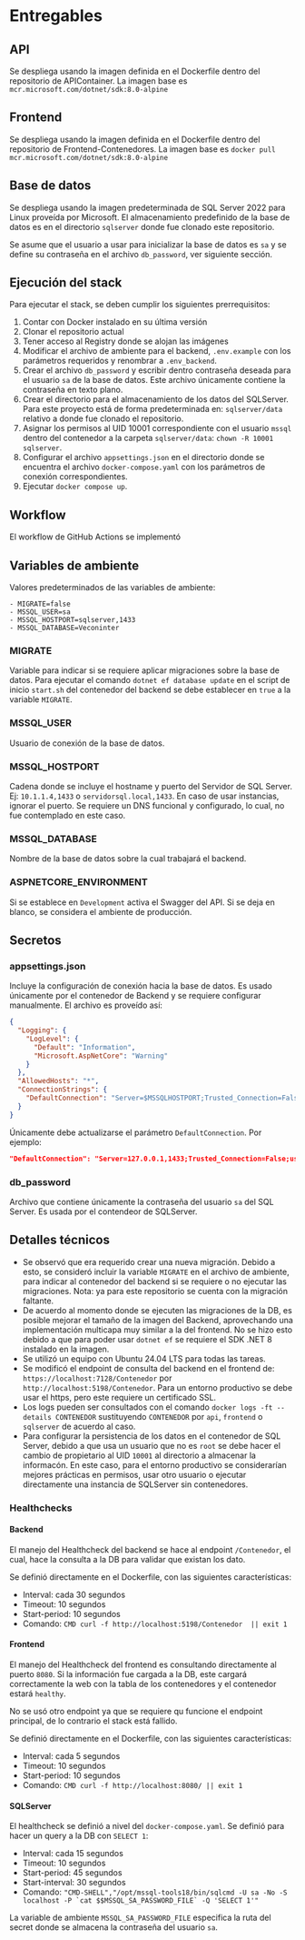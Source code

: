 # Entregables

## API

Se despliega usando la imagen definida en el Dockerfile dentro del repositorio de APIContainer. La imagen base es `mcr.microsoft.com/dotnet/sdk:8.0-alpine`

## Frontend

Se despliega usando la imagen definida en el Dockerfile dentro del repositorio de Frontend-Contenedores. La imagen base es `docker pull mcr.microsoft.com/dotnet/sdk:8.0-alpine`
## Base de datos

Se despliega usando la imagen predeterminada de SQL Server 2022 para Linux proveída por Microsoft. El almacenamiento predefinido de la base de datos es en el directorio `sqlserver` donde fue clonado este repositorio.

Se asume que el usuario a usar para inicializar la base de datos es `sa` y se define su contraseña en el archivo `db_password`, ver siguiente sección.

## Ejecución del stack

Para ejecutar el stack, se deben cumplir los siguientes prerrequisitos:

1. Contar con Docker instalado en su última versión
2. Clonar el repositorio actual
3. Tener acceso al Registry donde se alojan las imágenes
4. Modificar el archivo de ambiente para el backend, `.env.example` con los parámetros requeridos y renombrar a `.env_backend`.
5. Crear el archivo `db_password` y escribir dentro contraseña deseada para el usuario `sa` de la base de datos. Este archivo únicamente contiene la contraseña en texto plano.
6. Crear el directorio para el almacenamiento de los datos del SQLServer. Para este proyecto está de forma predeterminada en: `sqlserver/data` relativo a donde fue clonado el repositorio.
7. Asignar los permisos al UID 10001 correspondiente con el usuario `mssql` dentro del contenedor a la carpeta `sqlserver/data`: `chown -R 10001 sqlserver`.
8. Configurar el archivo `appsettings.json` en el directorio donde se encuentra el archivo `docker-compose.yaml` con los parámetros de conexión correspondientes.
9. Ejecutar `docker compose up`.

## Workflow

El workflow de GitHub Actions se implementó 

## Variables de ambiente

Valores predeterminados de las variables de ambiente:

```
- MIGRATE=false
- MSSQL_USER=sa
- MSSQL_HOSTPORT=sqlserver,1433
- MSSQL_DATABASE=Veconinter
```

### MIGRATE

Variable para indicar si se requiere aplicar migraciones sobre la base de datos. Para ejecutar el comando `dotnet ef database update` en el script de inicio `start.sh` del contenedor del backend se debe establecer en `true` a la variable `MIGRATE`.

### MSSQL_USER

Usuario de conexión de la base de datos.

### MSSQL_HOSTPORT

Cadena donde se incluye el hostname y puerto del Servidor de SQL Server. Ej: `10.1.1.4,1433` o `servidorsql.local,1433`. En caso de usar instancias, ignorar el puerto. Se requiere un DNS funcional y configurado, lo cual, no fue contemplado en este caso.

### MSSQL_DATABASE

Nombre de la base de datos sobre la cual trabajará el backend.

### ASPNETCORE_ENVIRONMENT

Si se establece en `Development` activa el Swagger del API. Si se deja en blanco, se considera el ambiente de producción.

## Secretos

### appsettings.json

Incluye la configuración de conexión hacia la base de datos. Es usado únicamente por el contenedor de Backend y se requiere configurar manualmente. El archivo es proveído así:

```json
{
  "Logging": {
    "LogLevel": {
      "Default": "Information",
      "Microsoft.AspNetCore": "Warning"
    }
  },
  "AllowedHosts": "*",
  "ConnectionStrings": {
    "DefaultConnection": "Server=$MSSQLHOSTPORT;Trusted_Connection=False;user id=$MSSQL_USER;password=$MSSQL_SA_PASSWORD;Database=$MSSQL_DATABASE;TrustServerCertificate=True;"
  }
}
```

Únicamente debe actualizarse el parámetro `DefaultConnection`. Por ejemplo:

```json
"DefaultConnection": "Server=127.0.0.1,1433;Trusted_Connection=False;user id=sa;password=Contraseña12345;Database=db_base;TrustServerCertificate=True;"
```

### db_password

Archivo que contiene únicamente la contraseña del usuario `sa` del SQL Server. Es usada por el contendeor de SQLServer.

## Detalles técnicos

- Se observó que era requerido crear una nueva migración. Debido a esto, se consideró incluir la variable `MIGRATE` en el archivo de ambiente, para indicar al contenedor del backend si se requiere o no ejecutar las migraciones. Nota: ya para este repositorio se cuenta con la migración faltante.
- De acuerdo al momento donde se ejecuten las migraciones de la DB, es posible mejorar el tamaño de la imagen del Backend, aprovechando una implementación multicapa muy similar a la del frontend. No se hizo esto debido a que para poder usar `dotnet ef` se requiere el SDK .NET 8 instalado en la imagen.
- Se utilizó un equipo con Ubuntu 24.04 LTS para todas las tareas.
- Se modificó el endpoint de consulta del backend en el frontend de: `https://localhost:7128/Contenedor` por `http://localhost:5198/Contenedor`. Para un entorno productivo se debe usar el https, pero este requiere un certificado SSL.
- Los logs pueden ser consultados con el comando `docker logs -ft --details CONTENEDOR` sustituyendo `CONTENEDOR` por `api`, `frontend` o `sqlserver` de acuerdo al caso.
- Para configurar la persistencia de los datos en el contenedor de SQL Server, debido a que usa un usuario que no es `root` se debe hacer el cambio de propietario al UID `10001` al directorio a almacenar la informacón. En este caso, para el entorno productivo se considerarían mejores prácticas en permisos, usar otro usuario o ejecutar directamente una instancia de SQLServer sin contenedores.

### Healthchecks

#### Backend

El manejo del Healthcheck del backend se hace al endpoint `/Contenedor`, el cual, hace la consulta a la DB para validar que existan los dato.

Se definió directamente en el Dockerfile, con las siguientes características:

- Interval: cada 30 segundos
- Timeout: 10 segundos
- Start-period: 10 segundos
- Comando: `CMD curl -f http://localhost:5198/Contenedor  || exit 1`


#### Frontend

El manejo del Healthcheck del frontend es consultando directamente al puerto `8080`. Si la información fue cargada a la DB, este cargará correctamente la web con la tabla de los contenedores y el contenedor estará `healthy`. 

No se usó otro endpoint ya que se requiere qu funcione el endpoint principal, de lo contrario el stack está fallido.

Se definió directamente en el Dockerfile, con las siguientes características:

- Interval: cada 5 segundos
- Timeout: 10 segundos
- Start-period: 10 segundos
- Comando: `CMD curl -f http://localhost:8080/ || exit 1`

#### SQLServer

El healthcheck se definió a nivel del `docker-compose.yaml`. Se definió para hacer un query a la DB con `SELECT 1`:

- Interval: cada 15 segundos
- Timeout: 10 segundos
- Start-period: 45 segundos
- Start-interval: 30 segundos
- Comando: ```"CMD-SHELL","/opt/mssql-tools18/bin/sqlcmd -U sa -No -S localhost -P `cat $$MSSQL_SA_PASSWORD_FILE` -Q 'SELECT 1'"```

La variable de ambiente `MSSQL_SA_PASSWORD_FILE` especifica la ruta del secret donde se almacena la contraseña del usuario `sa`.